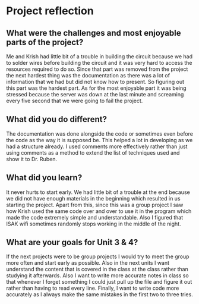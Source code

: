 # Project reflection
## What were the challenges and most enjoyable parts of the project?
Me and Krish had little bit of a trouble in building the circuit because we had to solder wires before building the circuit and it was very hard to access the resources required to do so. Since that part was removed from the project the next hardest thing was the documentation as there was a lot of information that we had but did not know how to present. So figuring out this part was the hardest part. As for the most enjoyable part it was being stressed because the server was down at the last minute and screaming every five second that we were going to fail the project.

## What did you do different?
The documentation was done alongside the code or sometimes even before the code as the way it is supposed be. This helped a lot in developing as we had a structure already. I used comments more effectively rather than just using comments as a method to extend the list of techniques used and show it to Dr. Ruben.

## What did you learn?
It never hurts to start early. We had little bit of a trouble at the end because we did not have enough materials in the beginning which resulted in us starting the project. Apart from this, since this was a group project I saw how Krish used the same code over and over to use it in the program which made the code extremely simple and understandable. Also I figured that ISAK wifi sometimes randomly stops working in the middle of the night.

## What are your goals for Unit 3 & 4?
If the next projects were to be group projects I would try to meet the group more often and start early as possible. Also in the next units I want understand the content that is covered in the class at the class rather than studying it afterwards. Also I want to write more accurate notes in class so that whenever I forget something I could just pull up the file and figure it out rather than having to read every line. Finally, I want to write code more accurately as I always make the same mistakes in the first two to three tries.
